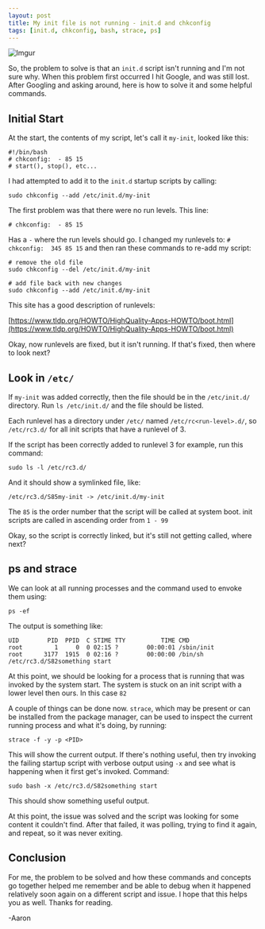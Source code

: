 ```yaml
---
layout: post
title: My init file is not running - init.d and chkconfig
tags: [init.d, chkconfig, bash, strace, ps]
---
```


![Imgur](https://i.imgur.com/PMHxDFs.png)

So, the problem to solve is that an `init.d` script isn't running and I'm not sure why. When this problem first occurred I hit Google, and was still lost. After Googling and asking around, here is how to solve it and some helpful commands.

## Initial Start

At the start, the contents of my script, let's call it `my-init`, looked like this:

```
#!/bin/bash
# chkconfig:  - 85 15
# start(), stop(), etc...
```

I had attempted to add it to the `init.d` startup scripts by calling:

`sudo chkconfig --add /etc/init.d/my-init`

The first problem was that there were no run levels. This line:

`# chkconfig:  - 85 15`

Has a `-` where the run levels should go. I changed my runlevels to: `# chkconfig:  345 85 15`  and then ran these commands to re-add my script:

```
# remove the old file
sudo chkconfig --del /etc/init.d/my-init

# add file back with new changes
sudo chkconfig --add /etc/init.d/my-init
```

This site has a good description of runlevels:

[https://www.tldp.org/HOWTO/HighQuality-Apps-HOWTO/boot.html](https://www.tldp.org/HOWTO/HighQuality-Apps-HOWTO/boot.html)

Okay, now runlevels are fixed, but it isn't running. If that's fixed, then where to look next?

## Look in `/etc/`

If `my-init` was added correctly, then the file should be in the `/etc/init.d/` directory. Run `ls /etc/init.d/` and the file should be listed.

Each runlevel has a directory under `/etc/` named `/etc/rc<run-level>.d/`, so `/etc/rc3.d/` for all init scripts that have a runlevel of 3.

If the script has been correctly added to runlevel 3 for example, run this command:

`sudo ls -l /etc/rc3.d/`

And it should show a symlinked file, like:

`/etc/rc3.d/S85my-init -> /etc/init.d/my-init`

The `85` is the order number that the script will be called at system boot. init scripts are called in ascending order from `1 - 99`

Okay, so the script is correctly linked, but it's still not getting called, where next?

## ps and strace

We can look at all running processes and the command used to envoke them using:

`ps -ef`

The output is something like:

```
UID        PID  PPID  C STIME TTY          TIME CMD
root         1     0  0 02:15 ?        00:00:01 /sbin/init
root      3177  1915  0 02:16 ?        00:00:00 /bin/sh /etc/rc3.d/S82something start
```

At this point, we should be looking for a process that is running that was invoked by the system start. The system is stuck on an init script with a lower level then ours. In this case `82`

A couple of things can be done now. `strace`, which may be present or can be installed from the package manager, can be used to inspect the current running process and what it's doing, by running:

```
strace -f -y -p <PID>
```

This will show the current output. If there's nothing useful, then try invoking the failing startup script with verbose output using `-x` and see what is happening when it first get's invoked. Command:

`sudo bash -x /etc/rc3.d/S82something start`

This should show something useful output.

At this point, the issue was solved and the script was looking for some content it couldn't find. After that failed, it was polling, trying to find it again, and repeat, so it was never exiting.

## Conclusion

For me, the problem to be solved and how these commands and concepts go together helped me remember and be able to debug when it happened relatively soon again on a different script and issue. I hope that this helps you as well. Thanks for reading.

-Aaron
